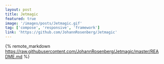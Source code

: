 ```yaml
---
layout: post
title: Jetmagic
featured: true
image: '/images/posts/Jetmagic.gif'
tag: ['compose', 'responsive', 'framework']
link: 'https://github.com/JohannRosenberg/Jetmagic'
---
```


{% remote_markdown https://raw.githubusercontent.com/JohannRosenberg/Jetmagic/master/README.md %}

